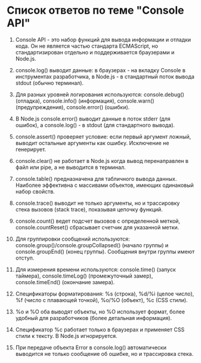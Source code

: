 # Список ответов по теме "Console API"

1. Console API - это набор функций для вывода информации и отладки кода. Он не является частью стандарта ECMAScript, но стандартизирован отдельно и поддерживается браузерами и Node.js.

2. console.log() выводит данные: в браузерах - на вкладку Console в инструментах разработчика, в Node.js - в стандартный поток вывода stdout (обычно терминал).

3. Для разных уровней логирования используются: console.debug() (отладка), console.info() (информация), console.warn() (предупреждения), console.error() (ошибки).

4. В Node.js console.error() выводит данные в поток stderr (для ошибок), а console.log() - в stdout (для стандартного вывода).

5. console.assert() проверяет условие: если первый аргумент ложный, выводит остальные аргументы как ошибку. Исключение не генерирует.

6. console.clear() не работает в Node.js когда вывод перенаправлен в файл или pipe, а не выводится в терминал.

7. console.table() предназначена для табличного вывода данных. Наиболее эффективна с массивами объектов, имеющих одинаковый набор свойств.

8. console.trace() выводит не только аргументы, но и трассировку стека вызовов (stack trace), показывая цепочку функций.

9. console.count() ведет подсчет вызовов с определенной меткой, console.countReset() сбрасывает счетчик для указанной метки.

10. Для группировки сообщений используются: console.group()/console.groupCollapsed() (начало группы) и console.groupEnd() (конец группы). Сообщения внутри группы имеют отступ.

11. Для измерения времени используются: console.time() (запуск таймера), console.timeLog() (промежуточный замер), console.timeEnd() (окончание замера).

12. Спецификаторы форматирования: %s (строка), %d/%i (целое число), %f (число с плавающей точкой), %o/%O (объект), %c (CSS стили).

13. %o и %O оба выводят объекты, но %O использует формат, более удобный для разработчиков (более детальная информация).

14. Спецификатор %c работает только в браузерах и применяет CSS стили к тексту. В Node.js игнорируется.

15. При передаче объекта Error в console.log() автоматически выводится не только сообщение об ошибке, но и трассировка стека.
